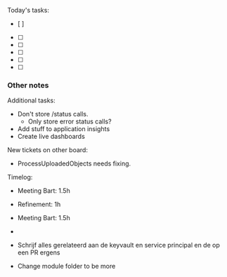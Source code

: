 Today's tasks:
- [ ] 
- [ ] 
- [ ] 
- [ ] 
- [ ] 
- [ ]  

### Other notes


Additional tasks:
- Don't store /status calls.
  + Only store error status calls?
- Add stuff to application insights
- Create live dashboards

New tickets on other board:
- ProcessUploadedObjects needs fixing.


Timelog:
- Meeting Bart: 1.5h
- Refinement: 1h
- Meeting Bart: 1.5h
- 


- Schrijf alles gerelateerd aan de keyvault en service principal en de op een PR ergens
- Change module folder to be more 